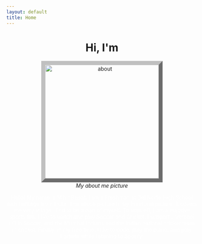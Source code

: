 ```yaml
---
layout: default
title: Home
---
```




<h1 align="center">Hi, I'm <span class="auto-type"></span></h1>

<script src="https://cdn.jsdelivr.net/npm/typed.js@2.0.12"></script>

<script>
    var typed = new Typed(".auto-type", {
        strings: ["Mihir", "a Coder", "a Gamer", "a Kopite"],
        typeSpeed: 200,
        backSpeed: 200,
        loop: true
    })
</script>

<div align="center">
<img align="center" style="border:10px outset silver;" src="{{site.baseurl}}/images/Freeform.png" height="300px" alt="about"/>
<br>
<em>My about me picture</em>
</div>



<p align="center" style="color:white;">Hello! My name is Mihir Bapat. I am a Freshman at Del Norte High School with heritage from India. The above picture is my Freeform picture. It covers the very things I find to be a part of myself. To start off, I am a massive sports fan. I like to watch and play Soccer and Cricket. I support Liverpool FC in Soccer, and the Mumbai Indians and the Indian national cricket team in cricket. Finally, in my free time, I like to code, play the piano, and play Fortnite while listening to Spotify. </p>


